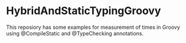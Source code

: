 # HybridAndStaticTypingGroovy

This reposiory has some examples for measurement of times in Groovy using @CompileStatic and @TypeChecking annotations.
